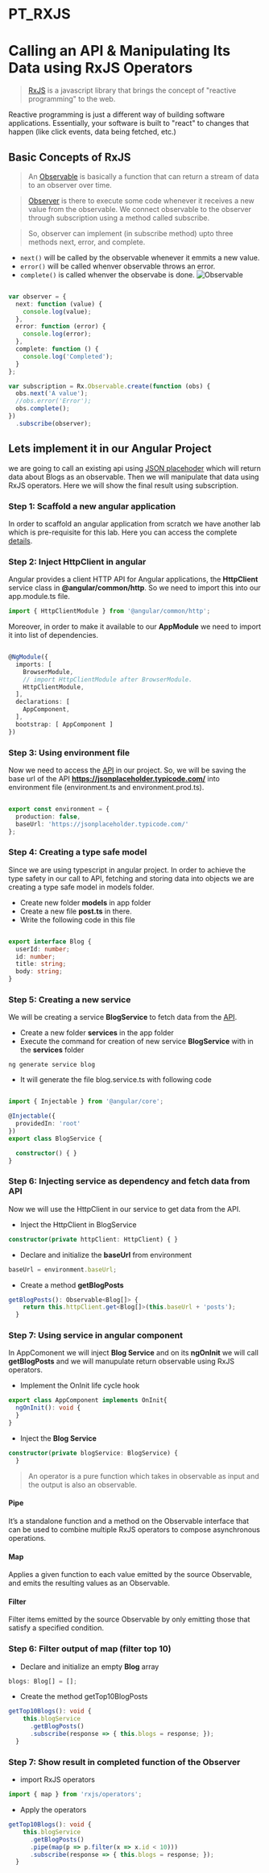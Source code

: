 # PT_RXJS

# Calling an API & Manipulating Its Data using RxJS Operators
> [RxJS](https://rxjs.dev/guide/overview) is a javascript library that brings the concept of "reactive programming" to the web.

Reactive programming is just a different way of building software applications. Essentially, your software is built to "react" to changes that happen (like click events, data being fetched, etc.)

## Basic Concepts of RxJS
> An [Observable](https://rxjs.dev/guide/observable) is basically a function that can return a stream of data to an observer over time.

> [Observer](https://rxjs.dev/guide/observer) is there to execute some code whenever it receives a new value from the observable. We connect observable to the observer through subscription using a method called subscribe.

> So, observer can implement (in subscribe method) upto three methods next, error, and complete.

- `next()` will be called by the observable whenever it emmits a new value.
- `error()` will be called whenver observable throws an error. 
- `complete()` is called whenver the observabe is done.
![Observable](https://user-images.githubusercontent.com/100778209/157576466-819f0b12-8bac-401d-a0e1-c43485eb2f96.png)

```typescript

var observer = {
  next: function (value) {
    console.log(value);
  },
  error: function (error) {
    console.log(error);
  },
  complete: function () {
    console.log('Completed');
  }
};

var subscription = Rx.Observable.create(function (obs) {
  obs.next('A value');
  //obs.error('Error');
  obs.complete();
})
  .subscribe(observer);  
```
## Lets implement it in our Angular Project
we are going to call an existing api using [JSON placehoder](https://jsonplaceholder.typicode.com/) which will return data about Blogs as an observable. Then we will manipulate that data using RxJS operators. Here we will show the final result using subscription.

### Step 1: Scaffold a new angular application
In order to scaffold an angular application from scratch we have another lab which is pre-requisite for this lab. Here you can access the complete [details](PatternsTechGit/PT_RxJS).

### Step 2: Inject HttpClient in angular
 Angular provides a client HTTP API for Angular applications, the **HttpClient** service class in **@angular/common/http**. So we need to import this into our app.module.ts file.
```typescript
import { HttpClientModule } from '@angular/common/http';
```

Moreover, in order to make it available to our **AppModule** we need to import it into list of dependencies.

```typescript

@NgModule({
  imports: [
    BrowserModule,
    // import HttpClientModule after BrowserModule.
    HttpClientModule,
  ],
  declarations: [
    AppComponent,
  ],
  bootstrap: [ AppComponent ]
})

```

### Step 3: Using environment file
Now we need to access the [API](https://jsonplaceholder.typicode.com/posts) in our project. So, we will be saving the base url of the API **https://jsonplaceholder.typicode.com/** into environment file (environment.ts and environment.prod.ts).

```typescript

export const environment = {
  production: false,
  baseUrl: 'https://jsonplaceholder.typicode.com/'
};

```

### Step 4: Creating a type safe model
Since we are using typescript in angular project. In order to achieve the type safety in our call to API, fetching and storing data into objects we are creating a type safe model in models folder. 

- Create new folder **models** in app folder 
- Create a new file **post.ts** in there.
- Write the following code in this file

```typescript

export interface Blog {
  userId: number;
  id: number;
  title: string;
  body: string;
}

```

### Step 5: Creating a new service
We will be creating a service **BlogService** to fetch data from the [API](https://jsonplaceholder.typicode.com/posts).

- Create a new folder **services** in the app folder
- Execute the command for creation of new service **BlogService** with in the **services** folder

```
ng generate service blog
```

- It will generate the file blog.service.ts with following code 

```typescript

import { Injectable } from '@angular/core';

@Injectable({
  providedIn: 'root'
})
export class BlogService {

  constructor() { }
}


```

### Step 6: Injecting service as dependency and fetch data from API
Now we will use the HttpClient in our service to get data from the API. 
- Inject the HttpClient in BlogService
```typescript
constructor(private httpClient: HttpClient) { }
```
-  Declare and initialize the **baseUrl** from environment
```typescript
baseUrl = environment.baseUrl;
```
-  Create a method **getBlogPosts**
```typescript
getBlogPosts(): Observable<Blog[]> {
    return this.httpClient.get<Blog[]>(this.baseUrl + 'posts');
  }
```

### Step 7: Using service in angular component
In AppComonent we will inject **Blog Service** and on its **ngOnInit** we will call **getBlogPosts** and we will manupulate return observable using RxJS operators.

- Implement the OnInit life cycle hook
```typescript
export class AppComponent implements OnInit{	
  ngOnInit(): void {
  }
}
```
- Inject the **Blog Service**
```typescript
constructor(private blogService: BlogService) {
  }
```

> An operator is a pure function which takes in observable as input and the output is also an observable.

#### Pipe
It’s a standalone function and a method on the Observable interface that can be used to combine multiple RxJS operators to compose asynchronous operations.

#### Map
Applies a given function to each value emitted by the source Observable, and emits the resulting values as an Observable.

#### Filter
Filter items emitted by the source Observable by only emitting those that satisfy a specified condition.

### Step 6: Filter output of map (filter top 10)
- Declare and initialize an empty **Blog** array
```typescript
blogs: Blog[] = [];
```
- Create the method getTop10BlogPosts
```typescript
getTop10Blogs(): void {
    this.blogService
      .getBlogPosts()
      .subscribe(response => { this.blogs = response; });
  }
```


### Step 7: Show result in completed function of the Observer
- import RxJS operators
```typescript
import { map } from 'rxjs/operators';
```
- Apply the operators
```typescript
getTop10Blogs(): void {
    this.blogService
      .getBlogPosts()
      .pipe(map(p => p.filter(x => x.id < 10)))
      .subscribe(response => { this.blogs = response; });
  }
```

